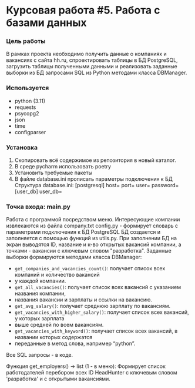 # Курсовая работа #5. Работа с базами данных

### Цель работы
В рамках проекта необходимо получить данные о компаниях и вакансиях с сайта hh.ru, 
спроектировать таблицы в БД PostgreSQL, загрузить таблицы полученными данными и 
реализовать заданные выборки из БД запросами SQL из Python методами класса DBManager.

### Используется
* python (3.11)
* requests
* psycopg2
* json
* time
* configparser

### Установка
1. Скопировать всё содержимое из репозитория в новый каталог.
2. В среде pycharm использовать poetry
3. Установить требуемые пакеты
4. В файле database.ini прописать параметры подключения к БД
Структура database.ini:
[postgresql]
host=
port=
user=
password=
[user_db]
user_db=

### Точка входа: main.py
Работа с программой посредством меню. Интересующие компании извлекаются из файла company.txt
config.py - формирует словарь с параметрами подключения к БД PostgreSQL
БД создается и заполняется с помощью функций из utils.py.
При заполнении БД на экран выводятся ID, название и к-во открытых вакансий компании, 
а точками - вакансии с ключевым словом "разработка".
Заданные выборки формируются методами класса DBManager:
- `get_companies_and_vacancies_count()`: получает список всех компаний и количество вакансий 
- у каждой компании.
- `get_all_vacancies()`: получает список всех вакансий с указанием названия компании, 
- названия вакансии и зарплаты и ссылки на вакансию.
- `get_avg_salary()`: получает среднюю зарплату по вакансиям.
- `get_vacancies_with_higher_salary()`: получает список всех вакансий, у которых зарплата 
- выше средней по всем вакансиям.
- `get_vacancies_with_keyword()`: получает список всех вакансий, в названии которых содержатся 
- переданные в метод слова, например “python”.

Все SQL запросы - в коде.

Функция get_employers() -> list (1 - в меню):
    Формирует список работодателей перебором всех ID HeadHunter
    с ключевым словом 'разработка' и с открытыми вакансиями.


